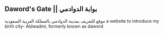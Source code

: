 ## Daword's Gate || بوابة الدوادمي
موقع للتعريف بمدينة الدوادمي بالمملكة العربية السعودية
a website to introduce my birth city- Aldwadmi, formerly known as daword 

